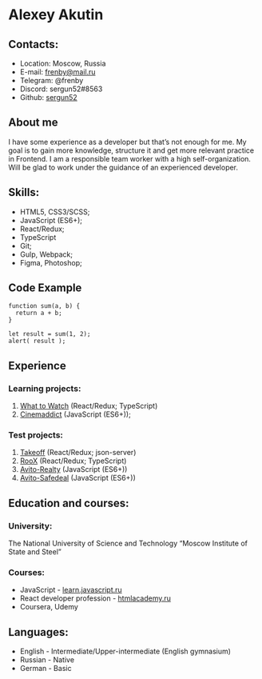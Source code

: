 # Alexey Akutin 

## Contacts:
* Location: Moscow, Russia
* E-mail: frenby@mail.ru
* Telegram: @frenby
* Discord: sergun52#8563
* Github: [sergun52](https://github.com/sergun52)

## About me
I have some experience as a developer but that’s not enough for me. My goal is to gain more knowledge, structure it and get more relevant practice in Frontend. I am a responsible team worker with a high self-organization. Will be glad to work under the guidance of an experienced developer. 

## Skills:
* HTML5, CSS3/SCSS;
* JavaScript (ES6+);
* React/Redux;
* TypeScript
* Git;
* Gulp, Webpack;
* Figma, Photoshop;

## Code Example
```
function sum(a, b) {
  return a + b;
}

let result = sum(1, 2);
alert( result );
```

## Experience
### Learning projects:
1.	[What to Watch](https://github.com/frenby52/973763-what-to-watch-3) (React/Redux; TypeScript)
2.	[Cinemaddict](https://github.com/frenby52/973763-cinemaddict-10) (JavaScript (ES6+));

### Test projects:
1.	[Takeoff](https://github.com/frenby52/Takeoff-staff) (React/Redux; json-server)
2.	[RooX](https://github.com/frenby52/RooX) (React/Redux; TypeScript)
3.	[Avito-Realty](https://github.com/frenby52/Avito-Realty-Test-assignment) (JavaScript (ES6+))
4.	[Avito-Safedeal](https://github.com/frenby52/Avito-Safedeal-Test-assignment) (JavaScript (ES6+))

## Education and courses:
### University: 
The National University of Science and Technology “Moscow Institute of State and Steel”
### Courses:
* JavaScript - [learn.javascript.ru](https://learn.javascript.ru/) 
* React developer profession - [htmlacademy.ru](https://htmlacademy.ru/profession/react) 
* Coursera, Udemy

## Languages:
* English - Intermediate/Upper-intermediate (English gymnasium)
* Russian - Native
* German - Basic
